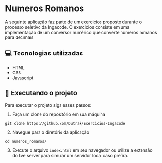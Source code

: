 # Numeros Romanos

A seguinte aplicação faz parte de um exercicios proposto durante o processo seletivo da Ingacode. O exercicios consiste em uma implementação de um conversor numérico que converte numeros romanos para decimais

## 💻 Tecnologias utilizadas

- HTML
- CSS
- Javascript

## 🚀 Executando o projeto

Para executar o projeto siga esses passos:

1. Faça um clone do repositório em sua máquina
```
git clone https://github.com/Dutrak/Exercicios-Ingacode
```

2. Navegue para o diretório da aplicação
```
cd numeros_romanos/
```

3. Execute o arquivo `index.html` em seu navegador ou utilize a extensão do live server para simular um servidor local caso prefira.